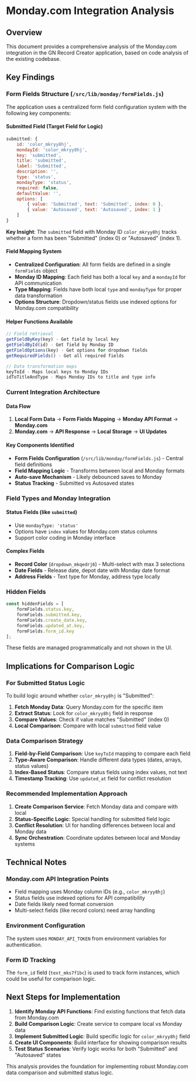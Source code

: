 # Monday.com Integration Analysis

## Overview
This document provides a comprehensive analysis of the Monday.com integration in the GN Record Creator application, based on code analysis of the existing codebase.

## Key Findings

### Form Fields Structure (`/src/lib/monday/formFields.js`)

The application uses a centralized form field configuration system with the following key components:

#### Submitted Field (Target Field for Logic)
```javascript
submitted: {
    id: 'color_mkryy8hj',
    mondayId: 'color_mkryy8hj',
    key: 'submitted',
    title: 'submitted',
    label: 'Submitted',
    description: '',
    type: 'status',
    mondayType: 'status',
    required: false,
    defaultValue: '',
    options: [
        { value: 'Submitted', text: 'Submitted', index: 0 },
        { value: 'Autosaved', text: 'Autosaved', index: 1 }
    ]
}
```

**Key Insight**: The `submitted` field with Monday ID `color_mkryy8hj` tracks whether a form has been "Submitted" (index 0) or "Autosaved" (index 1).

#### Field Mapping System
- **Centralized Configuration**: All form fields are defined in a single `formFields` object
- **Monday ID Mapping**: Each field has both a local `key` and a `mondayId` for API communication
- **Type Mapping**: Fields have both local `type` and `mondayType` for proper data transformation
- **Options Structure**: Dropdown/status fields use indexed options for Monday.com compatibility

#### Helper Functions Available
```javascript
// Field retrieval
getFieldByKey(key) - Get field by local key
getFieldById(id) - Get field by Monday ID
getFieldOptions(key) - Get options for dropdown fields
getRequiredFields() - Get all required fields

// Data transformation maps
keyToId - Maps local keys to Monday IDs
idToTitleAndType - Maps Monday IDs to title and type info
```

### Current Integration Architecture

#### Data Flow
1. **Local Form Data** → **Form Fields Mapping** → **Monday API Format** → **Monday.com**
2. **Monday.com** → **API Response** → **Local Storage** → **UI Updates**

#### Key Components Identified
- **Form Fields Configuration** (`/src/lib/monday/formFields.js`) - Central field definitions
- **Field Mapping Logic** - Transforms between local and Monday formats
- **Auto-save Mechanism** - Likely debounced saves to Monday
- **Status Tracking** - Submitted vs Autosaved states

### Field Types and Monday Integration

#### Status Fields (like `submitted`)
- Use `mondayType: 'status'` 
- Options have `index` values for Monday.com status columns
- Support color coding in Monday interface

#### Complex Fields
- **Record Color** (`dropdown_mkqedrj6`) - Multi-select with max 3 selections
- **Date Fields** - Release date, depot date with Monday date format
- **Address Fields** - Text type for Monday, address type locally

### Hidden Fields
```javascript
const hiddenFields = [
    formFields.status.key,
    formFields.submitted.key,
    formFields.create_date.key,
    formFields.updated_at.key,
    formFields.form_id.key
];
```

These fields are managed programmatically and not shown in the UI.

## Implications for Comparison Logic

### For Submitted Status Logic
To build logic around whether `color_mkryy8hj` is "Submitted":

1. **Fetch Monday Data**: Query Monday.com for the specific item
2. **Extract Status**: Look for `color_mkryy8hj` field in response
3. **Compare Values**: Check if value matches "Submitted" (index 0)
4. **Local Comparison**: Compare with local `submitted` field value

### Data Comparison Strategy
1. **Field-by-Field Comparison**: Use `keyToId` mapping to compare each field
2. **Type-Aware Comparison**: Handle different data types (dates, arrays, status values)
3. **Index-Based Status**: Compare status fields using index values, not text
4. **Timestamp Tracking**: Use `updated_at` field for conflict resolution

### Recommended Implementation Approach
1. **Create Comparison Service**: Fetch Monday data and compare with local
2. **Status-Specific Logic**: Special handling for submitted field logic
3. **Conflict Resolution**: UI for handling differences between local and Monday data
4. **Sync Orchestration**: Coordinate updates between local and Monday systems

## Technical Notes

### Monday.com API Integration Points
- Field mapping uses Monday column IDs (e.g., `color_mkryy8hj`)
- Status fields use indexed options for API compatibility
- Date fields likely need format conversion
- Multi-select fields (like record colors) need array handling

### Environment Configuration
The system uses `MONDAY_API_TOKEN` from environment variables for authentication.

### Form ID Tracking
The `form_id` field (`text_mks7f1bc`) is used to track form instances, which could be useful for comparison logic.

## Next Steps for Implementation

1. **Identify Monday API Functions**: Find existing functions that fetch data from Monday.com
2. **Build Comparison Logic**: Create service to compare local vs Monday data
3. **Implement Submitted Logic**: Build specific logic for `color_mkryy8hj` field
4. **Create UI Components**: Build interface for showing comparison results
5. **Test Status Scenarios**: Verify logic works for both "Submitted" and "Autosaved" states

This analysis provides the foundation for implementing robust Monday.com data comparison and submitted status logic.